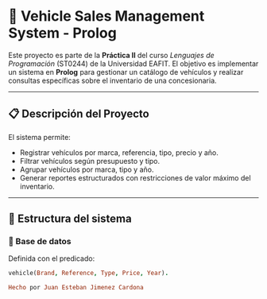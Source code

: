 # 🚗 Vehicle Sales Management System - Prolog

Este proyecto es parte de la **Práctica II** del curso _Lenguajes de Programación_ (ST0244) de la Universidad EAFIT. El objetivo es implementar un sistema en **Prolog** para gestionar un catálogo de vehículos y realizar consultas específicas sobre el inventario de una concesionaria.

---

## 📋 Descripción del Proyecto

El sistema permite:

- Registrar vehículos por marca, referencia, tipo, precio y año.
- Filtrar vehículos según presupuesto y tipo.
- Agrupar vehículos por marca, tipo y año.
- Generar reportes estructurados con restricciones de valor máximo del inventario.

---

## 🧠 Estructura del sistema

### 🔹 Base de datos

Definida con el predicado:

```prolog
vehicle(Brand, Reference, Type, Price, Year).

Hecho por Juan Esteban Jimenez Cardona
